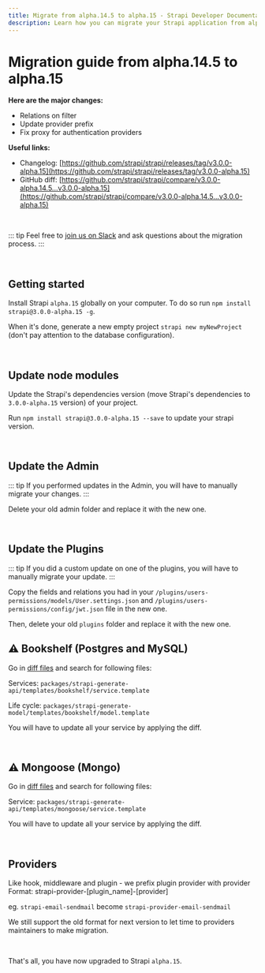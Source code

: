 ```yaml
---
title: Migrate from alpha.14.5 to alpha.15 - Strapi Developer Documentation
description: Learn how you can migrate your Strapi application from alpha.14.5 to alpha.15.
---
```


# Migration guide from alpha.14.5 to alpha.15

**Here are the major changes:**

- Relations on filter
- Update provider prefix
- Fix proxy for authentication providers

**Useful links:**

- Changelog: [https://github.com/strapi/strapi/releases/tag/v3.0.0-alpha.15](https://github.com/strapi/strapi/releases/tag/v3.0.0-alpha.15)
- GitHub diff: [https://github.com/strapi/strapi/compare/v3.0.0-alpha.14.5...v3.0.0-alpha.15](https://github.com/strapi/strapi/compare/v3.0.0-alpha.14.5...v3.0.0-alpha.15)

<br>

::: tip
Feel free to [join us on Slack](http://slack.strapi.io) and ask questions about the migration process.
:::

<br>

## Getting started

Install Strapi `alpha.15` globally on your computer. To do so run `npm install strapi@3.0.0-alpha.15 -g`.

When it's done, generate a new empty project `strapi new myNewProject` (don't pay attention to the database configuration).

<br>

## Update node modules

Update the Strapi's dependencies version (move Strapi's dependencies to `3.0.0-alpha.15` version) of your project.

Run `npm install strapi@3.0.0-alpha.15 --save` to update your strapi version.

<br>

## Update the Admin

::: tip
If you performed updates in the Admin, you will have to manually migrate your changes.
:::

Delete your old admin folder and replace it with the new one.

<br>

## Update the Plugins

::: tip
If you did a custom update on one of the plugins, you will have to manually migrate your update.
:::

Copy the fields and relations you had in your `/plugins/users-permissions/models/User.settings.json` and `/plugins/users-permissions/config/jwt.json` file in the new one.

Then, delete your old `plugins` folder and replace it with the new one.

## ⚠️ Bookshelf (Postgres and MySQL)

Go in [diff files](https://github.com/strapi/strapi/compare/v3.0.0-alpha.14.5...v3.0.0-alpha.15) and search for following files:

Services: `packages/strapi-generate-api/templates/bookshelf/service.template`

Life cycle: `packages/strapi-generate-model/templates/bookshelf/model.template`

You will have to update all your service by applying the diff.

<br>

## ⚠️ Mongoose (Mongo)

Go in [diff files](https://github.com/strapi/strapi/compare/v3.0.0-alpha.14.5...v3.0.0-alpha.15) and search for following files:

Service: `packages/strapi-generate-api/templates/mongoose/service.template`

You will have to update all your service by applying the diff.

<br>

## Providers

Like hook, middleware and plugin - we prefix plugin provider with provider
Format: strapi-provider-[plugin_name]-[provider]

eg. `strapi-email-sendmail` become `strapi-provider-email-sendmail`

We still support the old format for next version to let time to providers maintainers to make migration.

<br>

That's all, you have now upgraded to Strapi `alpha.15`.
